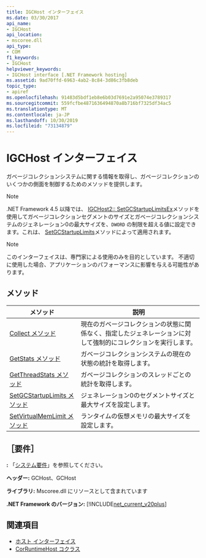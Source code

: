 ```yaml
---
title: IGCHost インターフェイス
ms.date: 03/30/2017
api_name:
- IGCHost
api_location:
- mscoree.dll
api_type:
- COM
f1_keywords:
- IGCHost
helpviewer_keywords:
- IGCHost interface [.NET Framework hosting]
ms.assetid: 9ad70ffd-6963-4ab2-8c84-3d86c3fb8deb
topic_type:
- apiref
ms.openlocfilehash: 91483d5bdf1eb8e6b03d7691e2a95074e3789317
ms.sourcegitcommit: 559fcfbe4871636494870a8b716bf7325df34ac5
ms.translationtype: MT
ms.contentlocale: ja-JP
ms.lasthandoff: 10/30/2019
ms.locfileid: "73134879"
---
```

# <a name="igchost-interface"></a>IGCHost インターフェイス
ガベージコレクションシステムに関する情報を取得し、ガベージコレクションのいくつかの側面を制御するためのメソッドを提供します。  
  
> [!NOTE]
> .NET Framework 4.5 以降では、 [IGCHost2:: SetGCStartupLimitsEx](../../../../docs/framework/unmanaged-api/hosting/igchost2-setgcstartuplimitsex-method.md)メソッドを使用してガベージコレクションセグメントのサイズとガベージコレクションシステムのジェネレーション0の最大サイズを、`DWORD` の制限を超える値に設定できます。これは、 [SetGCStartupLimits](../../../../docs/framework/unmanaged-api/hosting/igchost-setgcstartuplimits-method.md)メソッドによって適用されます。  
  
> [!NOTE]
> このインターフェイスは、専門家による使用のみを目的としています。 不適切に使用した場合、アプリケーションのパフォーマンスに影響を与える可能性があります。  
  
## <a name="methods"></a>メソッド  
  
|メソッド|説明|  
|------------|-----------------|  
|[Collect メソッド](../../../../docs/framework/unmanaged-api/hosting/igchost-collect-method.md)|現在のガベージコレクションの状態に関係なく、指定したジェネレーションに対して強制的にコレクションを実行します。|  
|[GetStats メソッド](../../../../docs/framework/unmanaged-api/hosting/igchost-getstats-method.md)|ガベージコレクションシステムの現在の状態の統計を取得します。|  
|[GetThreadStats メソッド](../../../../docs/framework/unmanaged-api/hosting/igchost-getthreadstats-method.md)|ガベージコレクションのスレッドごとの統計を取得します。|  
|[SetGCStartupLimits メソッド](../../../../docs/framework/unmanaged-api/hosting/igchost-setgcstartuplimits-method.md)|ジェネレーション0のセグメントサイズと最大サイズを設定します。|  
|[SetVirtualMemLimit メソッド](../../../../docs/framework/unmanaged-api/hosting/igchost-setvirtualmemlimit-method.md)|ランタイムの仮想メモリの最大サイズを設定します。|  
  
## <a name="requirements"></a>［要件］  
 **:** 「[システム要件](../../../../docs/framework/get-started/system-requirements.md)」を参照してください。  
  
 **ヘッダー:** GCHost、GCHost  
  
 **ライブラリ:** Mscoree.dll にリソースとして含まれています  
  
 **.NET Framework のバージョン:** [!INCLUDE[net_current_v20plus](../../../../includes/net-current-v20plus-md.md)]  
  
## <a name="see-also"></a>関連項目

- [ホスト インターフェイス](../../../../docs/framework/unmanaged-api/hosting/hosting-interfaces.md)
- [CorRuntimeHost コクラス](../../../../docs/framework/unmanaged-api/hosting/corruntimehost-coclass.md)
